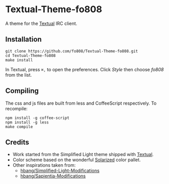 Textual-Theme-fo808
===================

A theme for the [Textual] IRC client.

Installation
------------

    git clone https://github.com/fo808/Textual-Theme-fo808.git
    cd Textual-Theme-fo808
    make install

In Textual, press `⌘,` to open the preferences. Click _Style_ then choose
_fo808_ from the list.

Compiling
---------
The css and js files are built from less and CoffeeScript respectively. To
recompile:

    npm install -g coffee-script
    npm install -g less
    make compile

Credits
-------
* Work started from the Simplified Light theme shipped with [Textual][].
* Color scheme based on the wonderful [Solarized][] color pallet.
* Other inspirations taken from:
  * [hbang/Simplified-Light-Modifications][]
  * [hbang/Sapientia-Modifications][]


[Textual]: http://www.codeux.com/textual/
[Solarized]: http://ethanschoonover.com/solarized
[hbang/Simplified-Light-Modifications]: https://github.com/hbang/Simplified-Light-Modifications
[hbang/Sapientia-Modifications]: https://github.com/hbang/Sapientia-Modifications
